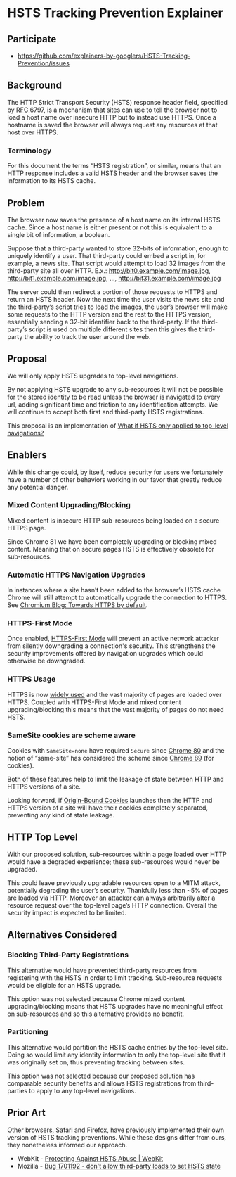 # HSTS Tracking Prevention Explainer

## Participate
- https://github.com/explainers-by-googlers/HSTS-Tracking-Prevention/issues

## Background

The HTTP Strict Transport Security (HSTS) response header field, specified by [RFC 6797](https://datatracker.ietf.org/doc/html/rfc6797), is a mechanism that sites can use to tell the browser not to load a host name over insecure HTTP but to instead use HTTPS. Once a hostname is saved the browser will always request any resources at that host over HTTPS.

### Terminology
For this document the terms “HSTS registration”, or similar, means that an HTTP response includes a valid HSTS header and the browser saves the information to its HSTS cache.

## Problem

The browser now saves the presence of a host name on its internal HSTS cache. Since a host name is either present or not this is equivalent to a single bit of information, a boolean. 

Suppose that a third-party wanted to store 32-bits of information, enough to uniquely identify a user. That third-party could embed a script in, for example, a news site. That script would attempt to load 32 images from the third-party site all over HTTP.
E.x.: http://bit0.example.com/image.jpg, http://bit1.example.com/image.jpg, …, http://bit31.example.com/image.jpg

The server could then redirect a portion of those requests to HTTPS and return an HSTS header. Now the next time the user visits the news site and the third-party’s script tries to load the images, the user’s browser will make some requests to the HTTP version and the rest to the HTTPS version, essentially sending a 32-bit identifier back to the third-party. If the third-party’s script is used on multiple different sites then this gives the third-party the ability to track the user around the web.

## Proposal

We will only apply HSTS upgrades to top-level navigations.

By not applying HSTS upgrade to any sub-resources it will not be possible for the stored identity to be read unless the browser is navigated to every url, adding significant time and friction to any identification attempts. We will continue to accept both first and third-party HSTS registrations.

This proposal is an implementation of [What if HSTS only applied to top-level navigations?](https://github.com/mikewest/strict-navigation-security) 

## Enablers

While this change could, by itself, reduce security for users we fortunately have a number of other behaviors working in our favor that greatly reduce any potential danger.

### Mixed Content Upgrading/Blocking

Mixed content is insecure HTTP sub-resources being loaded on a secure HTTPS page.

Since Chrome 81 we have been completely upgrading or blocking mixed content. Meaning that on secure pages HSTS is effectively obsolete for sub-resources.

### Automatic HTTPS Navigation Upgrades

In instances where a site hasn’t been added to the browser’s HSTS cache Chrome will still attempt to automatically upgrade the connection to HTTPS. See [Chromium Blog: Towards HTTPS by default](https://blog.chromium.org/2023/08/towards-https-by-default.html).

### HTTPS-First Mode

Once enabled, [HTTPS-First Mode](https://blog.chromium.org/2023/08/towards-https-by-default.html) will prevent an active network attacker from silently downgrading a connection's security. This strengthens the security improvements offered by navigation upgrades which could otherwise be downgraded.

### HTTPS Usage

HTTPS is now [widely used](https://transparencyreport.google.com/https/overview?hl=en) and the vast majority of pages are loaded over HTTPS. Coupled with HTTPS-First Mode and mixed content upgrading/blocking this means that the vast majority of pages do not need HSTS. 

### SameSite cookies are scheme aware

Cookies with `SameSite=none` have required `Secure` since [Chrome 80](https://developers.google.com/search/blog/2020/01/get-ready-for-new-samesitenone-secure#chrome-enforcement-starting-in-february-2020) and the notion of “same-site” has considered the scheme since [Chrome 89](https://chromestatus.com/feature/5096179480133632) (for cookies).

Both of these features help to limit the leakage of state between HTTP and HTTPS versions of a site.

Looking forward, if [Origin-Bound Cookies](https://chromestatus.com/feature/4945698250293248) launches then the HTTP and HTTPS version of a site will have their cookies completely separated, preventing any kind of state leakage.

## HTTP Top Level

With our proposed solution, sub-resources within a page loaded over HTTP would have a degraded experience; these sub-resources would never be upgraded.

This could leave previously upgradable resources open to a MITM attack, potentially degrading the user’s security. Thankfully less than ~5% of pages are loaded via HTTP. Moreover an attacker can always arbitrarily alter a resource request over the top-level page’s HTTP connection. Overall the security impact is expected to be limited.


## Alternatives Considered 
### Blocking Third-Party Registrations

This alternative would have prevented third-party resources from registering with the HSTS in order to limit tracking. Sub-resource requests would be eligible for an HSTS upgrade.

This option was not selected because Chrome mixed content upgrading/blocking means that HSTS upgrades have no meaningful effect on sub-resources and so this alternative provides no benefit.

### Partitioning

This alternative would partition the HSTS cache entries by the top-level site. Doing so would limit any identity information to only the top-level site that it was originally set on, thus preventing tracking between sites.

This option was not selected because our proposed solution has comparable security benefits and allows HSTS registrations from third-parties to apply to any top-level navigations.

## Prior Art

Other browsers, Safari and Firefox, have previously implemented their own version of HSTS tracking preventions. While these designs differ from ours, they nonetheless informed our approach.
 
* WebKit - [Protecting Against HSTS Abuse | WebKit](https://webkit.org/blog/8146/protecting-against-hsts-abuse/)
* Mozilla - [Bug 1701192 - don't allow third-party loads to set HSTS state](https://hg.mozilla.org/integration/autoland/rev/9bae0f6ea847) 

